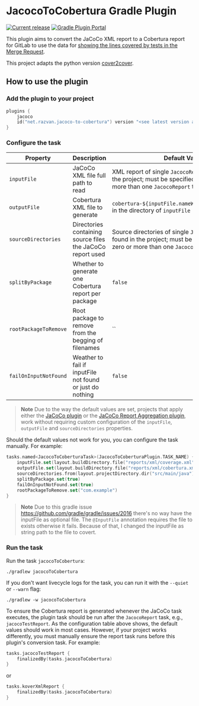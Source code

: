 # JacocoToCobertura Gradle Plugin

[![Current release](https://img.shields.io/github/v/release/razvn/jacoco-to-cobertura-gradle-plugin)](https://github.com/razvn/jacoco-to-cobertura-gradle-plugin/releases) [![Gradle Plugin Portal](https://img.shields.io/badge/Gradle-v1.2.0-blue.svg)](https://plugins.gradle.org/plugin/net.razvan.jacoco-to-cobertura)

This plugin aims to convert the JaCoCo XML report to a Cobertura report for GitLab to use the data for [showing the lines covered by tests in the Merge Request](https://docs.gitlab.com/ee/ci/testing/test_coverage_visualization.html).

This project adapts the python version [cover2cover](https://github.com/rix0rrr/cover2cover).

## How to use the plugin

### Add the plugin to your project

```kotlin
plugins {
    jacoco
    id("net.razvan.jacoco-to-cobertura") version "<see latest version above>"
}
```

### Configure the task

| Property               | Description                                                | Default Value                                                                                                                                         |
|------------------------|------------------------------------------------------------|-------------------------------------------------------------------------------------------------------------------------------------------------------|
| `inputFile`            | JaCoCo XML file full path to read                          | XML report of single `JacocoReport` task found in the project; must be specified manually if zero or more than one `JacocoReport` task exists         |
| `outputFile`           | Cobertura XML file to generate                             | `cobertura-${inputFile.nameWithoutExtension}.xml` in the directory of `inputFile`                                                                     |
| `sourceDirectories`    | Directories containing source files the JaCoCo report used | Source directories of single `JacocoReport` task found in the project; must be specified manually if zero or more than one `JacocoReport` tasks exist |
| `splitByPackage`       | Whether to generate one Cobertura report per package       | `false`                                                                                                                                               |
| `rootPackageToRemove`  | Root package to remove from the begging of filenames       | ``                                                                                                                                                    |
| `failOnInputNotFound`  | Weather to fail if inputFile not found or just do nothing  | `false`                                                                                                                                               |

> **Note**
> Due to the way the default values are set, projects that apply either the [JaCoCo plugin](https://docs.gradle.org/userguide/jacoco_plugin.html#jacoco_plugin) or the [JaCoCo Report Aggregation plugin](https://docs.gradle.org/userguide/jacoco_report_aggregation_plugin.html), work without requiring custom configuration of the `inputFile`, `outputFile` and `sourceDirectories` properties.

Should the default values not work for you, you can configure the task manually. For example:
```kotlin
tasks.named<JacocoToCoberturaTask>(JacocoToCoberturaPlugin.TASK_NAME) {
    inputFile.set(layout.buildDirectory.file("reports/xml/coverage.xml").get().asFile.absolutePath)
    outputFile.set(layout.buildDirectory.file("reports/xml/cobertura.xml"))
    sourceDirectories.from(layout.projectDirectory.dir("src/main/java"))
    splitByPackage.set(true)
    failOnInputNotFound.set(true)
    rootPackageToRemove.set("com.example")
}
```
> **Note**
> Due to this gradle issue https://github.com/gradle/gradle/issues/2016 there's no way have the inputFile as optional file.
> The `@InputFile` annotation requires the file to exists otherwise it fails. Because of that, I changed the inputFile as string path to the file to covert.

### Run the task

Run the task `jacocoToCobertura`:
```shell
./gradlew jacocoToCobertura
```
If you don't want livecycle logs for the task, you can run it with the `--quiet` or `--warn` flag:
```shell
./gradlew -w jacocoToCobertura
```
To ensure the Cobertura report is generated whenever the JaCoCo task executes, the plugin task should be run after the `JacocoReport` task, e.g., `jacocoTestReport`. As the configuration table above shows, the default values should work in most cases. However, if your project works differently, you must manually ensure the report task runs before this plugin's conversion task. For example:

```kotlin
tasks.jacocoTestReport {
    finalizedBy(tasks.jacocoToCobertura)
}
```
or
```kotlin
tasks.koverXmlReport {
    finalizedBy(tasks.jacocoToCobertura)
}
```
